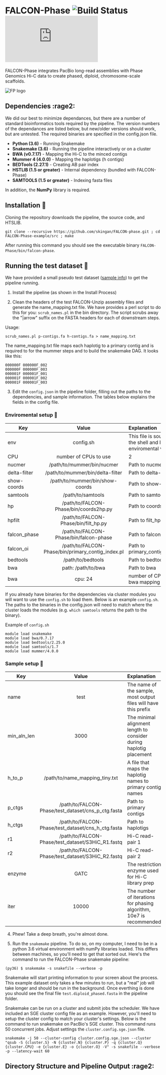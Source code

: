 # FALCON-Phase  ![Build Status](https://travis-ci.com/phasegenomics/FALCON-Phase.svg?token=qJUQGbDRUX3LsN3id6ky&branch=master) [![Analytics](https://ga-beacon.appspot.com/UA-90096627-2/FALCON-Phase/blob/master/README.md)](https://github.com/igrigorik/ga-beacon)

FALCON-Phase integrates PacBio long-read assemblies with Phase Genomics Hi-C data to create phased, diploid, chromosome-scale scaffolds.

![FP logo](https://github.com/phasegenomics/FALCON-Phase/blob/master/logo/FP.png)

## Dependencies :rage2:

We did our best to minimize dependances, but there are a number of standard bioinformatics tools required by the pipeline.
The version numbers of the dependances are listed below, but new/older versions should work, but are untested. The required binaries are specified in the config.json file.  
+ **Python    (3.6)**             -  Running Snakemake
+ **Snakemake (3.6)**             -  Running the pipeline interactively or on a cluster 
+ **BWA       (v0.7.17)**         -  Mapping the Hi-C to the minced contigs
+ **Mummer 4  (4.0.0)**           -  Mapping the haplotigs (h contigs)
+ **BEDTools  (2.27.1)**          -  Creating AB pair index 
+ **HSTLIB    (1.5 or greater)**  -  Internal dependency (bundled with FALCON-Phase)
+ **SAMTOOLS  (1.5 or greater)**  -  Indexing fasta files

In addition, the **NumPy** library is required.


## Installation :floppy_disk:

Cloning the repository downloads the pipeline, the source code, and HTSLIB. 

`git clone --recursive https://github.com/skingan/FALCON-phase.git ; cd FALCON-Phase-example/src ; make`

After running this command you should see the executable binary `FALCON-Phase/bin/falcon-phase`.

## Running the test dataset :running:

We have provided a small pseudo test dataset ([sample info](https://www.ncbi.nlm.nih.gov/assembly/GCA_002021895.1/)) to get the pipeline running. 


1. Install the pipeline (as shown in the Install Process)

2. Clean the headers of the test FALCON-Unzip assembly files and generate the name_mapping.txt file. We have provides a perl script to do this for you: `scrub_names.pl` in the bin directory. The script scrubs away the "|arrow" suffix on the FASTA headers for each of downstream steps.

Usage:

```scrub_names.pl p-contigs.fa h-contigs.fa > name_mapping.txt```

The name_mapping.txt file maps each haplotig to a primary contig and is required to for the mummer steps and to build the snakemake DAG. It looks like this:

```000000F	000000F_001
000000F	000000F_002
000000F	000000F_003
000001F	000001F_001
000001F	000001F_002
000001F	000001F_003
```

3. Edit the `config.json` in the pipeline folder, filling out the paths to the dependencies, and sample information. The tables below explains the fields in the config file. 

### Enviromental setup :vhs:

| Key           | Value                                             | Explanation     |
| ------------- |:-------------------------------------------------:|:---------------|
| env           | config.sh                                         | This file is sourced by the shell and loads enviromental variables |
| CPU           | number of CPUs to use                             |   2 |
| nucmer        | /path/to/mummer/bin/nucmer                        |   Path to nucmer |
| delta-filter  | /path/to/mummer/bin/delta-filter                  |   Path to delta-filter |
| show-coords   | /path/to/mummer/bin/show-coords                   |   Path to show-coords |
| samtools      | /path/to/samtools                                 |   Path to samtools |
| hp            | /path/to/FALCON-Phase/bin/coords2hp.py            |  Path to coords2hp.py |
| hpfilt        | /path/to/FALCON-Phase/bin/filt_hp.py              |  Path to filt_hp.py |
| falcon_phase  | /path/to/FALCON-Phase/bin/falcon-phase            |  Path to falcon-phase | 
| falcon_oi     | /path/to/FALCON-Phase/bin/primary_contig_index.pl |  Path to primary_contig_index.pl | 
| bedtools      | /path/to/bedtools                                 |  Path to bedtools | 
| bwa           | path: /path/to/bwa                                |  Path to bwa |
| bwa           | cpu: 24                                           |  number of CPUs for bwa mapping |

If you already have binaries for the dependencies via cluster modules you will want to use the `config.sh` to load them. Below is an example `config.sh`. The paths to the binaries in the config.json will need to match where the cluster loads the modules (e.g. `which samtools` returns the path to the binary).

Example of `config.sh`
```
module load snakemake
module load bwa/0.7.17
module load bedtools/2.25.0
module load samtools/1.7
module load mummer/4.0.0
```



### Sample setup :link:

| Key          | Value                                 | Explanation                                      |
| ------------ |:-------------------------------------:|:------------------------------------------------ |
| name         | test                                  | The name of the sample, most output files will have this prefix |
| min_aln_len  | 3000                                  | The minimal alignment length to consider during haplotig placement |
| h_to_p       | /path/to/name_mapping_tiny.txt        | A file that maps the haplotig names to primary contig names |
| p_ctgs       | /path/to/FALCON-Phase/test_dataset/cns_p_ctg.fasta | Path to primary contigs |
| h_ctgs       | /path/to/FALCON-Phase/test_dataset/cns_h_ctg.fasta | Path to haplotigs |
| r1           | /path/to/FALCON-Phase/test_dataset/S3HiC_R1.fastq  | Hi-C read-pair 1 |
| r2           | /path/to/FALCON-Phase/test_dataset/S3HiC_R2.fastq  | Hi-C read-pair 2 |
| enzyme       | GATC                                   | The restriction enzyme used for Hi-C library prep |
| iter         | 10000                                  | The number of iterations for phasing algorithm, 10e7 is recommended |


4. Phew! Take a deep breath, you're almost done.

5. Run the `snakemake` pipeline. To do so, on my computer, I need to be in a python 3.6 virtual environment with numPy libraries loaded. This differs between machines, so you'll need to get that sorted out. Here's the command to run the FALCON-Phase snakemake pipeline:

```
(py36) $ snakemake -s snakefile --verbose -p
```

Snakemake will start printing information to your screen about the process. This example dataset only takes a few minutes to run, but a "real" job will take longer and should be run in the background. Once everthing is done you should see the final file `test.diploid_phased.fasta` in the pipeline folder.

Snakemake can be run on a cluster and submit jobs the scheduler. We have included an SGE cluster config file as an example. However, you'll need to setup the cluster config to match your cluster's settings. Below is the command to run snakemake on PacBio's SGE cluster. This command runs 50 concurrent jobs. Adjust settings the `cluster.config.sge.json` file.

```
snakemake -j 50 --cluster-config cluster.config.sge.json --cluster "qsub -S {cluster.S} -N {cluster.N} {cluster.P} -q {cluster.Q} {cluster.CPU} -e {cluster.E} -o {cluster.O} -V" -s snakefile --verbose -p --latency-wait 60
```


## Directory Structure and Pipeline Output :rage2:
